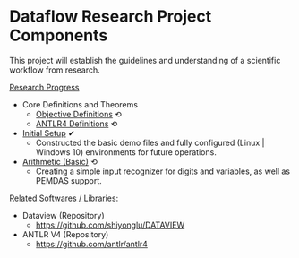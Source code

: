 # Dataflow Research Project Components
This project will establish the guidelines and understanding of a scientific workflow from research.

<ins>Research Progress</ins>
- Core Definitions and Theorems
  - [Objective Definitions](https://github.com/luaywadie/dataflow_research/blob/master/lexicon/core_definitions.md) ⟲
  - [ANTLR4 Definitions](https://github.com/luaywadie/dataflow_research/blob/master/lexicon/antlr4_definitions.md) ⟲
- [Initial Setup](https://github.com/luaywadie/dataflow_research/tree/master/demos/initial_phase) ✔
  - Constructed the basic demo files and fully configured (Linux | Windows 10) environments for future operations.
- [Arithmetic (Basic)](https://github.com/luaywadie/dataflow_research/tree/master/demos/arithmetic) ⟲
  - Creating a simple input recognizer for digits and variables, as well as PEMDAS support.

<ins>Related Softwares / Libraries:</ins>
- Dataview (Repository)
  - https://github.com/shiyonglu/DATAVIEW
- ANTLR V4 (Repository)
  - https://github.com/antlr/antlr4
